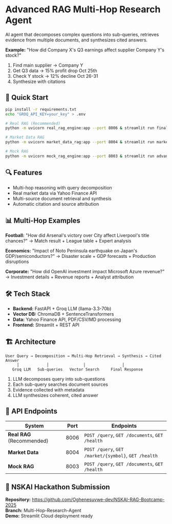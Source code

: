 # Advanced RAG Multi-Hop Research Agent

AI agent that decomposes complex questions into sub-queries, retrieves evidence from multiple documents, and synthesizes cited answers.

**Example:** "How did Company X's Q3 earnings affect supplier Company Y's stock?"
1. Find main supplier → Company Y
2. Get Q3 data → 15% profit drop Oct 25th  
3. Check Y stock → 12% decline Oct 26-31
4. Synthesize with citations

## 🚀 Quick Start

```bash
pip install -r requirements.txt
echo "GROQ_API_KEY=your_key" > .env

# Real RAG (Recommended)
python -m uvicorn real_rag_engine:app --port 8006 & streamlit run final_streamlit_app.py

# Market Data RAG  
python -m uvicorn market_data_rag:app --port 8004 & streamlit run market_streamlit_app.py

# Mock RAG
python -m uvicorn mock_rag_engine:app --port 8003 & streamlit run advanced_streamlit_app.py
```

## 🔍 Features

- Multi-hop reasoning with query decomposition
- Real market data via Yahoo Finance API
- Multi-source document retrieval and synthesis
- Automatic citation and source attribution

## 📊 Multi-Hop Examples

**Football:** "How did Arsenal's victory over City affect Liverpool's title chances?"
→ Match result + League table + Expert analysis

**Economics:** "Impact of Noto Peninsula earthquake on Japan's GDP/semiconductors?"
→ Disaster scale + GDP forecasts + Production disruptions

**Corporate:** "How did OpenAI investment impact Microsoft Azure revenue?"
→ Investment details + Revenue reports + Analyst attribution

## 🛠️ Tech Stack

- **Backend:** FastAPI + Groq LLM (llama-3.3-70b)
- **Vector DB:** ChromaDB + SentenceTransformers
- **Data:** Yahoo Finance API, PDF/CSV/MD processing
- **Frontend:** Streamlit + REST API

## 🏗️ Architecture

```
User Query → Decomposition → Multi-Hop Retrieval → Synthesis → Cited Answer
     │            │               │                │
   Groq LLM   Sub-queries   Vector Search     Final Response
```

1. LLM decomposes query into sub-questions
2. Each sub-query searches document sources  
3. Evidence collected with metadata
4. LLM synthesizes coherent, cited answer

## 📡 API Endpoints

| System | Port | Endpoints |
|--------|------|----------|
| **Real RAG** (Recommended) | 8006 | `POST /query`, `GET /documents`, `GET /health` |
| **Market Data** | 8004 | `POST /query`, `GET /market/{symbol}`, `GET /health` |
| **Mock RAG** | 8003 | `POST /query`, `GET /documents`, `GET /health` |

## 🎯 NSKAI Hackathon Submission

**Repository:** https://github.com/Oghenesuvwe-dev/NSKAI-RAG-Bootcamp-2025  
**Branch:** Multi-Hop-Research-Agent  
**Demo:** Streamlit Cloud deployment ready